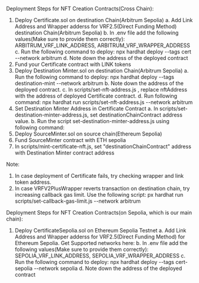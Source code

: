 Deployment Steps for NFT Creation Contracts(Cross Chain):

1. Deploy Certificate.sol on destination Chain(Arbitrum Sepolia)
   a. Add Link Address and Wrapper adderss for VRF2.5(Direct Funding Method) destination Chain(Arbitrum Sepolia)
   b. In .env file add the following values(Make sure to provide them correctly): ARBITRUM_VRF_LINK_ADDRESS, ARBITRUM_VRF_WRAPPER_ADDRESS
   c. Run the following command to deploy: npx hardhat deploy --tags cert --network arbitrum
   d. Note down the address of the deployed contract
2. Fund your Certificate contract with LINK tokens
3. Deploy Destination Minter.sol on destination Chain(Arbitrum Sepolia)
   a. Run the following command to deploy: npx hardhat deploy --tags destination-mint --network arbitrum
   b. Note down the address of the deployed contract.
   c. In scripts/set-nft-address.js , replace nftAddress with the address of deployed Certificate contract.
   d. Run following command: npx hardhat run scripts/set-nft-address.js --network arbitrum
4. Set Destination Minter Address in Certificate Contract
   a. In scripts/set-destination-minter-address.js, set destinationChainContract address value.
   b. Run the script set-destination-minter-address.js using following command:
5. Deploy SourceMinter.sol on source chain(Ethereum Sepolia)
6. Fund SourceMinter contract with ETH sepolia
7. In scripts/mint-certificate-nft.js, set "destinationChainContract" address with Destination Minter contract address

Note:

1. In case deployment of Certificate fails, try checking wrapper and link token address.
2. In case VRFV2PlusWrapper reverts transaction on destination chain, try increasing callback gas limit.
   Use the following script: px hardhat run scripts/set-callback-gas-limit.js --network arbitrum

Deployment Steps for NFT Creation Contracts(on Sepolia, which is our main chain):

1. Deploy CertificateSepolia.sol on Ethereum Sepolia Testnet
   a. Add Link Address and Wrapper adderss for VRF2.5(Direct Funding Method) for Ethereum Sepolia. Get Supported networks here:
   b. In .env file add the following values(Make sure to provide them correctly): SEPOLIA_VRF_LINK_ADDRESS, SEPOLIA_VRF_WRAPPER_ADDRESS
   c. Run the following command to deploy: npx hardhat deploy --tags cert-sepolia --network sepolia
   d. Note down the address of the deployed contract
